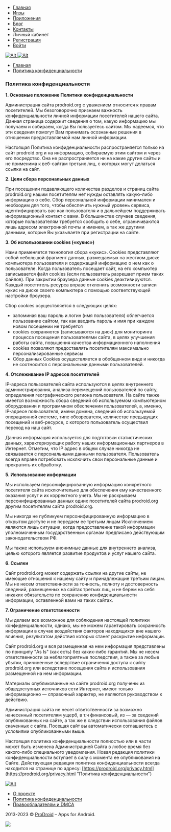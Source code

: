 * [Главная](https://prodroid.org/)
* [Игры](https://prodroid.org/games.html)
* [Приложения](https://prodroid.org/apps.html)
* [Блог](https://prodroid.org/blog.html)
* [Контакты](https://prodroid.org/feedback.html)
* Личный кабинет
* [Регистрация](#check_in_popup)
* [Войти](#sign_in_popup)

[](#mobile-menu)

 [![Alt](/templates/prodroid/img/logo3.png) ![Alt](/templates/prodroid/img/logo3_m.png)](https://prodroid.org/)

[](#)

 

  

* [Главная](https://prodroid.org/)
* [Политика конфиденциальности](https://prodroid.org/privacy.html)

### Политика конфиденциальности

**1\. Основные положение Политики конфиденциальности**

Администрация сайта prodroid.org с уважением относится к правам посетителей. Мы безоговорочно признаем важность конфиденциальности личной информации посетителей нашего сайта. Данная страница содержит сведения о том, какую информацию мы получаем и собираем, когда Вы пользуетесь сайтом. Мы надеемся, что эти сведения помогут Вам принимать осознанные решения в отношении предоставляемой нам личной информации.

Настоящая Политика конфиденциальности распространяется только на сайт prodroid.org и на информацию, собираемую этим сайтом и через его посредство. Она не распространяется ни на какие другие сайты и не применима к веб-сайтам третьих лиц, с которых могут делаться ссылки на сайт.

**2\. Цели сбора персональных данных**

При посещении подавляющего количества разделов и страниц сайта prodroid.org нашим посетителям нет нужды оставлять какую-либо информацию о себе. Сбор персональной информации минимален и необходим для того, чтобы обеспечить нужный уровень сервиса, идентифицировать вас как пользователя и в дальнейшем поддерживать информационный контакт с вами. В большинстве случаев сведения, которые пользователям требуется сообщить о себе, ограничиваются лишь адресом электронной почты и именем, а так же другими данными, которые Вы указываете при регистрации на сайте.

**3\. Об использовании cookies («кукис»)**

Нами применяется технология сбора «кукис». Cookies представляют собой небольшой фрагмент данных, размещаемых на жестком диске компьютера пользователя и содержащий информацию о нем как о пользователе. Когда пользователь посещает сайт, на его компьютер записывается файл cookies (если пользователь разрешает прием таких файлов). При закрытии браузера данные cookies деактивируются. Каждый посетитель ресурса вправе отклонить возможности записи кукис на диске своего компьютера с помощью соответствующей настройки броузера.

Сбор cookies осуществляется в следующих целях:

* запоминая ваш пароль и логин (имя пользователя) облегчается пользование сайтом, так как вводить пароль и имя при каждом новом посещении не требуется
* cookies сохраняются (записываются на диск) для мониторинга процесса посещения пользователями сайта, в целях улучшения работы сайта, повышения качества информационного наполнения
* cookies позволяют предоставлять посетителям максимально персонализированные сервисы
* Сбор данных Cookies осуществляется в обобщенном виде и никогда не соотносится с персональными данными пользователей.

**4\. Отслеживание IP адресов посетителей**

IP-адреса пользователей сайта используются в целях внутреннего администрирования, анализа перемещений пользователей по сайту, определения географического региона пользователя. На сайте также имеется возможность сбора сведений об используемом компьютерном оборудовании и программном обеспечении пользователей, а, именно, IP-адресе пользователя, имени домена, сведений об используемой операционной системе, типе обозревателя, количестве предыдущих посещений и веб-ресурсе, с которого пользователь осуществил переход на наш сайт.

Данная информация используется для подготовки статистических данных, характеризующих работу наших информационных партнеров в Интернет. Отметим, что IP адрес в общем случае никогда не связывается с персональными данными пользователя. Пользователь всегда вправе потребовать исключить свои персональные данные и прекратить их обработку.

**5\. Использование информации**

Мы используем персонифицированную информацию конкретного посетителя сайта исключительно для обеспечения ему качественного оказания услуг и их корректного учета. Мы не раскрываем персонифицированных данных одних посетителей сайта prodroid.org другим посетителям сайта prodroid.org.

Мы никогда не публикуем персонифицированную информацию в открытом доступе и не передаем ее третьим лицам Исключением являются лишь ситуации, когда предоставление такой информации уполномоченным государственным органам предписано действующим законодательством РФ.

Мы также используем анонимные данные для внутреннего анализа, целью которого является развитие продуктов и услуг нашего сайта.

**6\. Ссылки**

Сайт prodroid.org может содержать ссылки на другие сайты, не имеющие отношения к нашему сайту и принадлежащие третьим лицам. Мы не несем ответственности за точность, полноту и достоверность сведений, размещенных на сайтах третьих лиц, и не берем на себя никаких обязательств по сохранению конфиденциальности информации, оставленной вами на таких сайтах.

**7\. Ограничение ответственности**

Мы делаем все возможное для соблюдения настоящей политики конфиденциальности, однако, мы не можем гарантировать сохранность информации в случае воздействия факторов находящихся вне нашего влияния, результатом действия которых станет раскрытие информации.

Сайт prodroid.org и вся размещенная на нем информация представлены по принципу "As Is" (как есть) без каких-либо гарантий. Мы не несем ответственности за неблагоприятные последствия, а также за любые убытки, причиненные вследствие ограничения доступа к сайту prodroid.org или вследствие посещения сайта и использования размещенной на нем информации.

Материалы опубликованные на сайте prodroid.org получены из общедоступных источников сети Интернет, имеют только информационно — справочный характер, не являются руководством к действию. 

Администрация сайта не несет ответственности за возможно нанесенный посетителям ущерб, в т.ч финансовый, из — за сведений опубликованных на сайте, а так же в следствии использования файлов скаченных с сайта. Посещая сайт вы автоматически соглашаетесь с условиями опубликованными выше.

Настоящая политика конфиденциальности полностью или в части может быть изменена Администрацией Сайта в любое время без какого-либо специального уведомления. Новая редакция политики конфиденциальности вступает в силу с момента ее опубликования на Сайте. Действующая редакция политика конфиденциальности всегда находится на странице по адресу: [https://prodroid.org/privacy.html](https://prodroid.org/privacy.html "Политика конфиденциальности")

[![Alt](/templates/prodroid/img/footer_logo.png)](https://prodroid.org/)

* [О проекте](https://prodroid.org/about.html)
* [Политика конфиденциальности](https://prodroid.org/privacy.html)
* [Правообладателям и DMCA](https://prodroid.org/copyright.html)

2013-2023 © [ProDroid](https://prodroid.org/) – Apps for Android.  

![](https://mc.yandex.ru/watch/53178481)